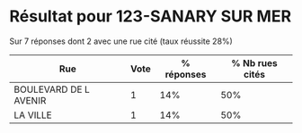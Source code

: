 # Résultat pour 123-SANARY SUR MER

Sur 7 réponses dont 2 avec une rue cité (taux réussite 28%)

| Rue | Vote | % réponses | % Nb rues cités|
|-----|------|------------|----------------|
| BOULEVARD DE L AVENIR | 1 | 14% | 50%|
| LA VILLE | 1 | 14% | 50%|
